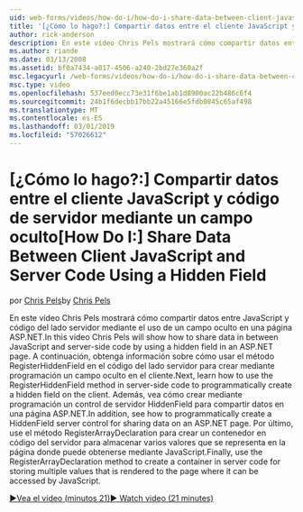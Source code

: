 ```yaml
---
uid: web-forms/videos/how-do-i/how-do-i-share-data-between-client-javascript-and-server-code-using-a-hidden-field
title: '[¿Cómo lo hago?:] Compartir datos entre el cliente JavaScript y código de servidor mediante un campo oculto | Microsoft Docs'
author: rick-anderson
description: En este vídeo Chris Pels mostrará cómo compartir datos entre JavaScript y código del lado servidor mediante el uso de un campo oculto en una página ASP.NET. A continuación, aprenda cómo t...
ms.author: riande
ms.date: 03/13/2008
ms.assetid: bf0a7434-a017-4506-a240-2bd27e360a2f
msc.legacyurl: /web-forms/videos/how-do-i/how-do-i-share-data-between-client-javascript-and-server-code-using-a-hidden-field
msc.type: video
ms.openlocfilehash: 537eed0ecc73e31f6be1ab1d8900ac22b486c6f4
ms.sourcegitcommit: 24b1f6decbb17bb22a45166e5fdb0845c65af498
ms.translationtype: MT
ms.contentlocale: es-ES
ms.lasthandoff: 03/01/2019
ms.locfileid: "57026612"
---
```

<a name="how-do-i-share-data-between-client-javascript-and-server-code-using-a-hidden-field"></a><span data-ttu-id="0ca3e-104">[¿Cómo lo hago?:] Compartir datos entre el cliente JavaScript y código de servidor mediante un campo oculto</span><span class="sxs-lookup"><span data-stu-id="0ca3e-104">[How Do I:] Share Data Between Client JavaScript and Server Code Using a Hidden Field</span></span>
====================
<span data-ttu-id="0ca3e-105">por [Chris Pels](https://twitter.com/chrispels)</span><span class="sxs-lookup"><span data-stu-id="0ca3e-105">by [Chris Pels](https://twitter.com/chrispels)</span></span>

<span data-ttu-id="0ca3e-106">En este vídeo Chris Pels mostrará cómo compartir datos entre JavaScript y código del lado servidor mediante el uso de un campo oculto en una página ASP.NET.</span><span class="sxs-lookup"><span data-stu-id="0ca3e-106">In this video Chris Pels will show how to share data in between JavaScript and server-side code by using a hidden field in an ASP.NET page.</span></span> <span data-ttu-id="0ca3e-107">A continuación, obtenga información sobre cómo usar el método RegisterHiddenField en el código del lado servidor para crear mediante programación un campo oculto en el cliente.</span><span class="sxs-lookup"><span data-stu-id="0ca3e-107">Next, learn how to use the RegisterHiddenField method in server-side code to programmatically create a hidden field on the client.</span></span> <span data-ttu-id="0ca3e-108">Además, vea cómo crear mediante programación un control de servidor HiddenField para compartir datos en una página ASP.NET.</span><span class="sxs-lookup"><span data-stu-id="0ca3e-108">In addition, see how to programmatically create a HiddenField server control for sharing data on an ASP.NET page.</span></span> <span data-ttu-id="0ca3e-109">Por último, use el método RegisterArrayDeclaration para crear un contenedor en código del servidor para almacenar varios valores que se representa en la página donde puede obtenerse mediante JavaScript.</span><span class="sxs-lookup"><span data-stu-id="0ca3e-109">Finally, use the RegisterArrayDeclaration method to create a container in server code for storing multiple values that is rendered to the page where it can be accessed by JavaScript.</span></span>

[<span data-ttu-id="0ca3e-110">&#9654;Vea el vídeo (minutos 21)</span><span class="sxs-lookup"><span data-stu-id="0ca3e-110">&#9654; Watch video (21 minutes)</span></span>](https://channel9.msdn.com/Blogs/ASP-NET-Site-Videos/how-do-i-share-data-between-client-javascript-and-server-code-using-a-hidden-field)
